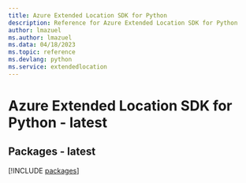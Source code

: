 ```yaml
---
title: Azure Extended Location SDK for Python
description: Reference for Azure Extended Location SDK for Python
author: lmazuel
ms.author: lmazuel
ms.data: 04/18/2023
ms.topic: reference
ms.devlang: python
ms.service: extendedlocation
---
```

# Azure Extended Location SDK for Python - latest
## Packages - latest
[!INCLUDE [packages](extended-location-index.md)]